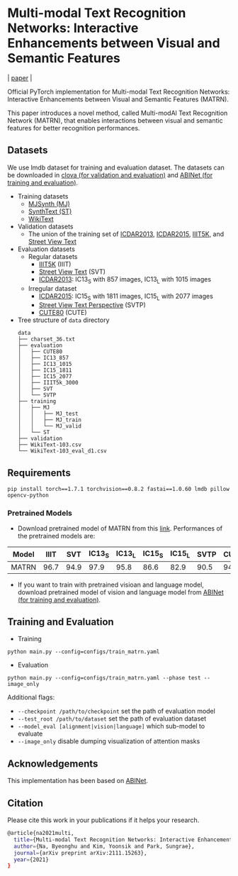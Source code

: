 # Multi-modal Text Recognition Networks: Interactive Enhancements between Visual and Semantic Features

| [paper](https://arxiv.org/pdf/2111.15263) |


Official PyTorch implementation for Multi-modal Text Recognition Networks: Interactive Enhancements between Visual and Semantic Features (MATRN).

This paper introduces a novel method, called Multi-modAl Text Recognition Network (MATRN), that enables interactions between visual and semantic features for better recognition performances.


## Datasets

We use lmdb dataset for training and evaluation dataset.
The datasets can be downloaded in [clova (for validation and evaluation)](https://github.com/clovaai/deep-text-recognition-benchmark#download-lmdb-dataset-for-traininig-and-evaluation-from-here) and [ABINet (for training and evaluation)](https://github.com/FangShancheng/ABINet#datasets).

* Training datasets
    * [MJSynth (MJ)](https://www.robots.ox.ac.uk/~vgg/data/text/)
    * [SynthText (ST)](https://www.robots.ox.ac.uk/~vgg/data/scenetext/)
    * [WikiText](https://s3.amazonaws.com/research.metamind.io/wikitext/wikitext-103-v1.zip)
* Validation datasets
    * The union of the training set of [ICDAR2013](https://rrc.cvc.uab.es/?ch=2), [ICDAR2015](https://rrc.cvc.uab.es/?ch=4), [IIIT5K](http://cvit.iiit.ac.in/projects/SceneTextUnderstanding/IIIT5K.html), and [Street View Text](http://www.iapr-tc11.org/mediawiki/index.php/The_Street_View_Text_Dataset)
* Evaluation datasets
    * Regular datasets 
        * [IIIT5K](http://cvit.iiit.ac.in/projects/SceneTextUnderstanding/IIIT5K.html) (IIIT)
        * [Street View Text](http://www.iapr-tc11.org/mediawiki/index.php/The_Street_View_Text_Dataset) (SVT)
        * [ICDAR2013](https://rrc.cvc.uab.es/?ch=2): IC13<sub>S</sub> with 857 images, IC13<sub>L</sub> with 1015 images
    * Irregular dataset
        * [ICDAR2015](https://rrc.cvc.uab.es/?ch=4): IC15<sub>S</sub> with 1811 images, IC15<sub>L</sub> with 2077 images
        * [Street View Text Perspective](https://openaccess.thecvf.com/content_iccv_2013/papers/Phan_Recognizing_Text_with_2013_ICCV_paper.pdf) (SVTP)
        * [CUTE80](http://cs-chan.com/downloads_CUTE80_dataset.html) (CUTE)
* Tree structure of `data` directory
    ```
    data
    ├── charset_36.txt
    ├── evaluation
    │   ├── CUTE80
    │   ├── IC13_857
    │   ├── IC13_1015
    │   ├── IC15_1811
    │   ├── IC15_2077
    │   ├── IIIT5k_3000
    │   ├── SVT
    │   └── SVTP
    ├── training
    │   ├── MJ
    │   │   ├── MJ_test
    │   │   ├── MJ_train
    │   │   └── MJ_valid
    │   └── ST
    ├── validation
    ├── WikiText-103.csv
    └── WikiText-103_eval_d1.csv
    ```

## Requirements

```
pip install torch==1.7.1 torchvision==0.8.2 fastai==1.0.60 lmdb pillow opencv-python
```

### Pretrained Models

* Download pretrained model of MATRN from this [link](https://www.dropbox.com/s/pjcarm73cqwbxh4/best-train-matrn.pth?dl=0). Performances of the pretrained models are:

|Model|IIIT|SVT|IC13<sub>S</sub>|IC13<sub>L</sub>|IC15<sub>S</sub>|IC15<sub>L</sub>|SVTP|CUTE|
|-|-|-|-|-|-|-|-|-|
|MATRN|96.7|94.9|97.9|95.8|86.6|82.9|90.5|94.1|

* If you want to train with pretrained visioan and language model, download pretrained model of vision and language model from [ABINet (for training and evaluation)](https://github.com/FangShancheng/ABINet#pretrained-models).


## Training and Evaluation

* Training
```
python main.py --config=configs/train_matrn.yaml
```

* Evaluation
```
python main.py --config=configs/train_matrn.yaml --phase test --image_only
```
Additional flags:
- `--checkpoint /path/to/checkpoint` set the path of evaluation model 
- `--test_root /path/to/dataset` set the path of evaluation dataset
- `--model_eval [alignment|vision|language]` which sub-model to evaluate
- `--image_only` disable dumping visualization of attention masks

## Acknowledgements

This implementation has been based on [ABINet](https://github.com/FangShancheng/ABINet).

## Citation
Please cite this work in your publications if it helps your research.
```bash 
@article{na2021multi,
  title={Multi-modal Text Recognition Networks: Interactive Enhancements between Visual and Semantic Features},
  author={Na, Byeonghu and Kim, Yoonsik and Park, Sungrae},
  journal={arXiv preprint arXiv:2111.15263},
  year={2021}
}
 ```
